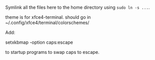 Symlink all the files here to the home directory using `sudo ln -s ...`.

theme is for xfce4-terminal. should go in ~/.config/xfce4/terminal/colorschemes/


Add:

setxkbmap -option caps:escape

to startup programs to swap caps to escape.

